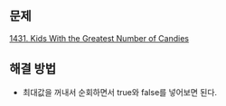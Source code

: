 ## 문제

[1431. Kids With the Greatest Number of Candies](https://leetcode.com/problems/kids-with-the-greatest-number-of-candies/?envType=study-plan-v2&envId=leetcode-75)

## 해결 방법

- 최대값을 꺼내서 순회하면서 true와 false를 넣어보면 된다.
